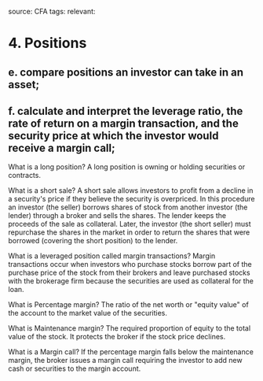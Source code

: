 source: CFA
tags: 
relevant: 

# 4. Positions

## e. compare positions an investor can take in an asset;
## f. calculate and interpret the leverage ratio, the rate of return on a margin transaction, and the security price at which the investor would receive a margin call;

What is a long position?
A long position is owning or holding securities or contracts.

What is a short sale?
A short sale allows investors to profit from a decline in a security's price if they believe the security is overpriced. In this procedure an investor (the seller) borrows shares of stock from another investor (the lender) through a broker and sells the shares. The lender keeps the proceeds of the sale as collateral. Later, the investor (the short seller) must repurchase the shares in the market in order to return the shares that were borrowed (covering the short position) to the lender.

What is a leveraged position called margin transactions?
Margin transactions occur when investors who purchase stocks borrow part of the purchase price of the stock from their brokers and leave purchased stocks with the brokerage firm because the securities are used as collateral for the loan.

What is Percentage margin? 
The ratio of the net worth or "equity value" of the account to the market value of the securities.

What is Maintenance margin? 
The required proportion of equity to the total value of the stock. It protects the broker if the stock price declines.

What is a Margin call? 
If the percentage margin falls below the maintenance margin, the broker issues a margin call requiring the investor to add new cash or securities to the margin account.

